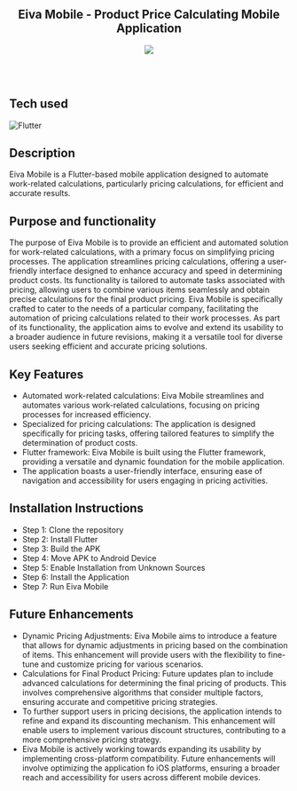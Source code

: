 <!-- Intro  -->
<h2 align="center">
        Eiva Mobile - Product Price Calculating Mobile Application 
</h2>

<p align="center">
 <a href="https://www.linkedin.com/in/leonidas-oikonomou-163207181/" target="_blank">
  <img src="https://img.shields.io/badge/LinkedIn-0077B5?style=for-the-badge&logo=linkedin&logoColor=white"/>
 </a>
</p>

<br/>
<br/>

## Tech used
![Flutter](https://img.shields.io/badge/Flutter-%2302569B.svg?style=for-the-badge&logo=Flutter&logoColor=white)
<br/>


## Description

Eiva Mobile is a Flutter-based mobile application designed to automate work-related calculations, particularly pricing calculations, for efficient and accurate results.



## Purpose and functionality


The purpose of Eiva Mobile is to provide an efficient and automated solution for work-related calculations, with a primary focus on simplifying pricing processes. The application streamlines pricing calculations, offering a user-friendly interface designed to enhance accuracy and speed in determining product costs. Its functionality is tailored to automate tasks associated with pricing, allowing users to combine various items seamlessly and obtain precise calculations for the final product pricing. Eiva Mobile is specifically crafted to cater to the needs of a particular company, facilitating the automation of pricing calculations related to their work processes. As part of its functionality, the application aims to evolve and extend its usability to a broader audience in future revisions, making it a versatile tool for diverse users seeking efficient and accurate pricing solutions.



## Key Features


- Automated work-related calculations: Eiva Mobile streamlines and automates various work-related calculations, focusing on pricing processes for increased efficiency.
- Specialized for pricing calculations: The application is designed specifically for pricing tasks, offering tailored features to simplify the determination of product costs.
- Flutter framework: Eiva Mobile is built using the Flutter framework, providing a versatile and dynamic foundation for the mobile application.
- The application boasts a user-friendly interface, ensuring ease of navigation and accessibility for users engaging in pricing activities.


## Installation Instructions


- Step 1: Clone the repository
- Step 2: Install Flutter
- Step 3: Build the APK
- Step 4: Move APK to Android Device
- Step 5: Enable Installation from Unknown Sources
- Step 6: Install the Application
- Step 7: Run Eiva Mobile


## Future Enhancements

- Dynamic Pricing Adjustments: Eiva Mobile aims to introduce a feature that allows for dynamic adjustments in pricing based on the combination of items. This enhancement will provide users with the flexibility to fine-tune and customize pricing for various scenarios.
- Calculations for Final Product Pricing: Future updates plan to include advanced calculations for determining the final pricing of products. This involves comprehensive algorithms that consider multiple factors, ensuring accurate and competitive pricing strategies.
- To further support users in pricing decisions, the application intends to refine and expand its discounting mechanism. This enhancement will enable users to implement various discount structures, contributing to a more comprehensive pricing strategy.
- Eiva Mobile is actively working towards expanding its usability by implementing cross-platform compatibility. Future enhancements will involve optimizing the application fo iOS platforms, ensuring a broader reach and accessibility for users across different mobile devices.